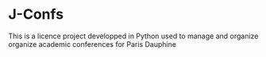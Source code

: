 # J-Confs
This is a licence project developped in Python used to manage and organize organize academic conferences for Paris Dauphine



